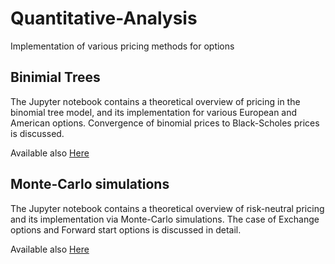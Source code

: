# Quantitative-Analysis

Implementation of various pricing methods for options

## Binimial Trees

The Jupyter notebook contains a theoretical overview of pricing in the binomial tree model, and its implementation for various European and American options. Convergence of binomial prices to Black-Scholes prices is discussed.

Available also [Here](https://nbviewer.jupyter.org/github/francescomoriello/Quantitative-Analysis/blob/main/Binomial_Trees.ipynb) 

## Monte-Carlo simulations

The Jupyter notebook contains a theoretical overview of risk-neutral pricing and its implementation via Monte-Carlo simulations. The case of Exchange options and Forward start options is discussed in detail.

Available also [Here](https://nbviewer.jupyter.org/github/francescomoriello/Quantitative-Analysis/blob/main/MC_Simulation.ipynb) 
